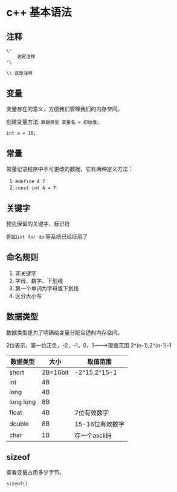 # c++ 基本语法

## 注释

```c++
\*
    这是注释
*\

\\ 这是注释
```

## 变量

变量存在的意义，方便我们管理我们的内存空间。

创建变量方法: `数据类型 变量名 = 初始值;`

```
int a = 10;
```

## 常量

常量记录程序中不可更改的数据，它有两种定义方法：

1. `#define A 7`
2. `const int A = 7`

## 关键字

预先保留的关键字、标识符

例如`int for do` 等系统已经征用了

## 命名规则

1. 非关键字
2. 字母、数字、下划线
3. 第一个单词为字母或下划线
4. 区分大小写

## 数据类型

数据类型是为了明确给变量分配合适的内存空间。

2位表示，第一位正负，-2，-1，0，1--->取值范围  2^(n-1),2^(n-1)-1

| 数据类型  | 大小     | 取值范围        |
| --------- | -------- | --------------- |
| short     | 2B=16bit | -2^15,2^15-1    |
| int       | 4B       |                 |
| long      | 4B       |                 |
| long long | 8B       |                 |
| float     | 4B       | 7位有效数字     |
| double    | 8B       | 15-16位有效数字 |
| char      | 1B       | 存一个ascii码   |

## sizeof

查看变量占用多少字节。

`sizeof()`

